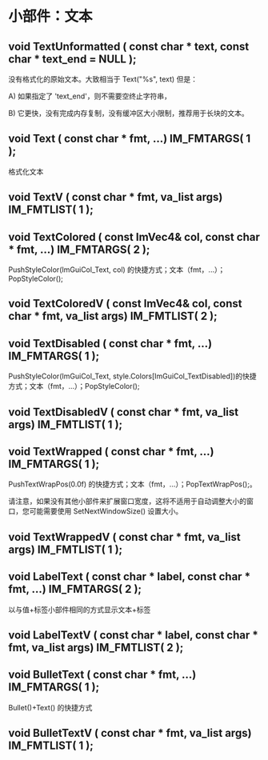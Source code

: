 # 小部件：文本

## void   TextUnformatted ( const  char * text, const  char * text_end = NULL ); 

没有格式化的原始文本。大致相当于 Text("%s", text) 但是：

A) 如果指定了 'text_end'，则不需要空终止字符串，

B) 它更快，没有完成内存复制，没有缓冲区大小限制，推荐用于长块的文本。

## void   Text ( const  char * fmt, ...) IM_FMTARGS( 1 ); 

格式化文本

## void   TextV ( const  char * fmt, va_list args) IM_FMTLIST( 1 );

## void   TextColored ( const ImVec4& col, const  char * fmt, ...) IM_FMTARGS( 2 ); 

PushStyleColor(ImGuiCol_Text, col) 的快捷方式；文本（fmt，...）；PopStyleColor();

## void   TextColoredV ( const ImVec4& col, const  char * fmt, va_list args) IM_FMTLIST( 2 );

## void   TextDisabled ( const  char * fmt, ...) IM_FMTARGS( 1 ); 

PushStyleColor(ImGuiCol_Text, style.Colors[ImGuiCol_TextDisabled])的快捷方式；文本（fmt，...）；PopStyleColor();

## void   TextDisabledV ( const  char * fmt, va_list args) IM_FMTLIST( 1 );

## void   TextWrapped ( const  char * fmt, ...) IM_FMTARGS( 1 ); 

PushTextWrapPos(0.0f) 的快捷方式；文本（fmt，...）；PopTextWrapPos();。

请注意，如果没有其他小部件来扩展窗口宽度，这将不适用于自动调整大小的窗口，您可能需要使用 SetNextWindowSize() 设置大小。

## void   TextWrappedV ( const  char * fmt, va_list args) IM_FMTLIST( 1 );

## void   LabelText ( const  char * label, const  char * fmt, ...) IM_FMTARGS( 2 ); 

以与值+标签小部件相同的方式显示文本+标签

## void   LabelTextV ( const  char * label, const  char * fmt, va_list args) IM_FMTLIST( 2 );

## void   BulletText ( const  char * fmt, ...) IM_FMTARGS( 1 ); 

Bullet()+Text() 的快捷方式

## void   BulletTextV ( const  char * fmt, va_list args) IM_FMTLIST( 1 );